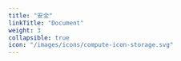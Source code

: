 ```yaml
---
title: "安全"
linkTitle: "Document"
weight: 3
collapsible: true
icon: "/images/icons/compute-icon-storage.svg"
---
```



